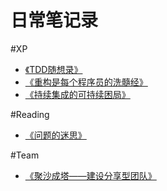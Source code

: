 日常笔记录
============

#XP

* [《TDD随想录》](https://github.com/hxfirefox/blog/blob/master/TDD/TDD%E9%9A%8F%E6%83%B3%E5%BD%95.md)
* [《重构是每个程序员的洗髓经》](https://github.com/hxfirefox/blog/blob/master/TDD/%E9%87%8D%E6%9E%84%E6%98%AF%E6%AF%8F%E4%B8%AA%E7%A8%8B%E5%BA%8F%E5%91%98%E7%9A%84%E6%97%A0%E5%AD%97%E5%A4%A9%E4%B9%A6.md)
* [《持续集成的可持续困局》](https://github.com/hxfirefox/blog/blob/master/TDD/%E6%8C%81%E7%BB%AD%E9%9B%86%E6%88%90%E7%9A%84%E5%8F%AF%E6%8C%81%E7%BB%AD%E5%9B%B0%E5%B1%80.md)

#Reading

* [《问题的迷思》](https://github.com/hxfirefox/blog/blob/master/reading/问题的迷思.md)

#Team

* [《聚沙成塔——建设分享型团队》](https://github.com/hxfirefox/blog/blob/master/team/%E8%81%9A%E6%B2%99%E6%88%90%E5%A1%94%E2%80%94%E2%80%94%E5%BB%BA%E8%AE%BE%E5%88%86%E4%BA%AB%E5%9E%8B%E5%9B%A2%E9%98%9F.md)
